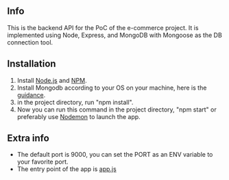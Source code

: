 ## Info

This is the backend API for the PoC of the e-commerce project.
It is implemented using Node, Express, and MongoDB with Mongoose as the DB connection tool.

## Installation

1. Install [Node.js](https://nodejs.org/en/download/) and [NPM](https://www.npmjs.com/get-npm).
2. Install Mongodb according to your OS on your machine, here is the [guidance](https://docs.mongodb.com/manual/installation/).
3. in the project directory, run "npm install".
4. Now you can run this command in the project directory, "npm start" or preferably use [Nodemon](https://nodemon.io/) to launch the app.

## Extra info

- The default port is 9000, you can set the PORT as an ENV variable to your favorite port.
- The entry point of the app is [app.js](https://github.com/ArashSasani/artwork-shop/blob/master/api/app.js)
